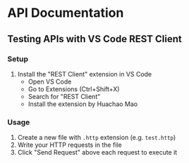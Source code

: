 # API Documentation

## Testing APIs with VS Code REST Client

### Setup

1. Install the "REST Client" extension in VS Code
   - Open VS Code
   - Go to Extensions (Ctrl+Shift+X)
   - Search for "REST Client"
   - Install the extension by Huachao Mao

### Usage

1. Create a new file with `.http` extension (e.g. `test.http`)
2. Write your HTTP requests in the file
3. Click "Send Request" above each request to execute it
